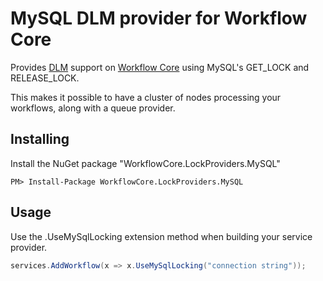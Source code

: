 # MySQL DLM provider for Workflow Core

Provides [DLM](https://en.wikipedia.org/wiki/Distributed_lock_manager) support  on [Workflow Core](../../README.md) using MySQL's GET_LOCK and RELEASE_LOCK.

This makes it possible to have a cluster of nodes processing your workflows, along with a queue provider.

## Installing

Install the NuGet package "WorkflowCore.LockProviders.MySQL"

```
PM> Install-Package WorkflowCore.LockProviders.MySQL
```

## Usage

Use the .UseMySqlLocking extension method when building your service provider.

```C#
services.AddWorkflow(x => x.UseMySqlLocking("connection string"));
